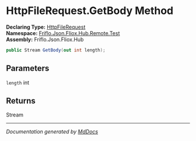 ﻿<!--  
  <auto-generated>   
    The contents of this file were generated by a tool.  
    Changes to this file may be list if the file is regenerated  
  </auto-generated>   
-->

# HttpFileRequest.GetBody Method

**Declaring Type:** [HttpFileRequest](../index.md)  
**Namespace:** [Friflo.Json.Fliox.Hub.Remote.Test](../../index.md)  
**Assembly:** Friflo.Json.Fliox.Hub

```csharp
public Stream GetBody(out int length);
```

## Parameters

`length`  int

## Returns

Stream

___

*Documentation generated by [MdDocs](https://github.com/ap0llo/mddocs)*
